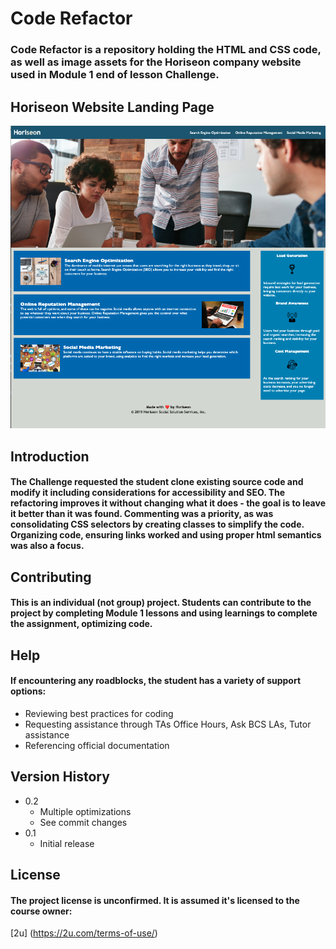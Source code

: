 # Code Refactor

### Code Refactor is a repository holding the HTML and CSS code, as well as image assets for the Horiseon company website used in Module 1 end of lesson Challenge.  

## Horiseon Website Landing Page
![Image of Horiseon website landing page](assets/images/PublishedSite9.3.20.png "Horiseon")

## Introduction
#### The Challenge requested the student clone existing source code and modify it including considerations for accessibility and SEO. The refactoring improves it without changing what it does - the goal is to leave it better than it was found. Commenting was a priority, as was consolidating CSS selectors by creating classes to simplify the code.  Organizing code, ensuring links worked and using proper html semantics was also a focus.

## Contributing
#### This is an individual (not group) project.  Students can contribute to the project by completing Module 1 lessons and using learnings to complete the assignment, optimizing code.

## Help
#### If encountering any roadblocks, the student has a variety of support options:
  * Reviewing best practices for coding
  * Requesting assistance through TAs Office Hours, Ask BCS LAs, Tutor assistance
  * Referencing official documentation

## Version History
  * 0.2
    * Multiple optimizations
    * See commit changes
  * 0.1
    * Initial release

## License
#### The project license is unconfirmed.  It is assumed it's licensed to the course owner:
[2u] (https://2u.com/terms-of-use/)

